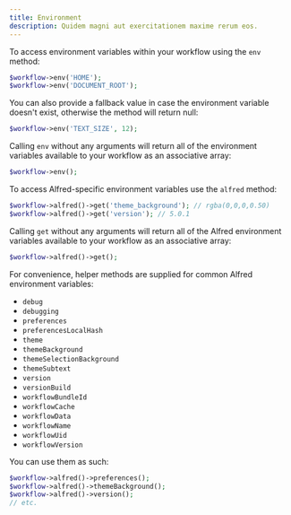 ```yaml
---
title: Environment
description: Quidem magni aut exercitationem maxime rerum eos.
---
```


To access environment variables within your workflow using the `env` method:

```php
$workflow->env('HOME');
$workflow->env('DOCUMENT_ROOT');
```

You can also provide a fallback value in case the environment variable doesn't exist, otherwise the method will return null:

```php
$workflow->env('TEXT_SIZE', 12);
```

Calling `env` without any arguments will return all of the environment variables available to your workflow as an associative array:

```php
$workflow->env();
```

To access Alfred-specific environment variables use the `alfred` method:

```php
$workflow->alfred()->get('theme_background'); // rgba(0,0,0,0.50)
$workflow->alfred()->get('version'); // 5.0.1
```

Calling `get` without any arguments will return all of the Alfred environment variables available to your workflow as an associative array:

```php
$workflow->alfred()->get();
```

For convenience, helper methods are supplied for common Alfred environment variables:

- `debug`
- `debugging`
- `preferences`
- `preferencesLocalHash`
- `theme`
- `themeBackground`
- `themeSelectionBackground`
- `themeSubtext`
- `version`
- `versionBuild`
- `workflowBundleId`
- `workflowCache`
- `workflowData`
- `workflowName`
- `workflowUid`
- `workflowVersion`

You can use them as such:

```php
$workflow->alfred()->preferences();
$workflow->alfred()->themeBackground();
$workflow->alfred()->version();
// etc.
```
